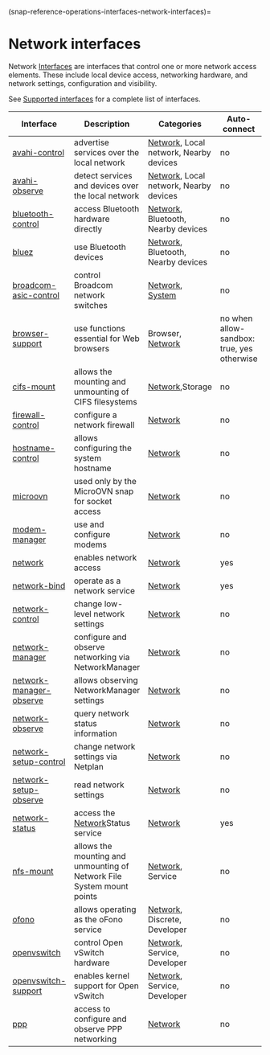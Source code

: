 (snap-reference-operations-interfaces-network-interfaces)=
# Network interfaces

Network [Interfaces](/snap-explanation/interfaces/all-about-interfaces) are interfaces that control one or more network access elements. These include local device access, networking hardware, and network settings, configuration and visibility.

See [Supported interfaces](/snap-reference/operations/interfaces/index) for a complete list of interfaces.

| Interface | Description | Categories | Auto-connect |
|---|----|---|---|
| [avahi-control](/) | advertise services over the local network | [Network](/snap-reference/operations/interfaces/network-interfaces), Local network, Nearby devices | no |
| [avahi-observe](/) | detect services and devices over the local network | [Network](/snap-reference/operations/interfaces/network-interfaces), Local network, Nearby devices | no |
| [bluetooth-control](/) | access Bluetooth hardware directly | [Network](/snap-reference/operations/interfaces/network-interfaces), Bluetooth, Nearby devices | no |
| [bluez](/) | use Bluetooth devices | [Network](/snap-reference/operations/interfaces/network-interfaces), Bluetooth, Nearby devices | no |
| [broadcom-asic-control](/) | control Broadcom network switches | [Network](/snap-reference/operations/interfaces/network-interfaces), [System](/snap-reference/operations/interfaces/system-interfaces) | no |
| [browser-support](/) | use functions essential for Web browsers | Browser, [Network](/snap-reference/operations/interfaces/network-interfaces) | no when allow-sandbox: true, yes otherwise |
| [cifs-mount](/) | allows the mounting and unmounting of CIFS filesystems | [Network](/snap-reference/operations/interfaces/network-interfaces),Storage | no |
| [firewall-control](/) | configure a network firewall | [Network](/snap-reference/operations/interfaces/network-interfaces) | no |
| [hostname-control](/) | allows configuring the system hostname | [Network](/snap-reference/operations/interfaces/network-interfaces) | no |
| [microovn](/) | used only by the MicroOVN snap for socket access | [Network](/snap-reference/operations/interfaces/network-interfaces) | no |
| [modem-manager](/) | use and configure modems | [Network](/snap-reference/operations/interfaces/network-interfaces) | no |
| [network](/) | enables network access | [Network](/snap-reference/operations/interfaces/network-interfaces) | yes |
| [network-bind](/) | operate as a network service | [Network](/snap-reference/operations/interfaces/network-interfaces) | yes |
| [network-control](/) | change low-level network settings | [Network](/snap-reference/operations/interfaces/network-interfaces) | no |
| [network-manager](/) | configure and observe networking via NetworkManager | [Network](/snap-reference/operations/interfaces/network-interfaces) | no |
| [network-manager-observe](/) | allows observing NetworkManager settings | [Network](/snap-reference/operations/interfaces/network-interfaces) | no |
| [network-observe](/) | query network status information | [Network](/snap-reference/operations/interfaces/network-interfaces) | no |
| [network-setup-control](/) | change network settings via Netplan | [Network](/snap-reference/operations/interfaces/network-interfaces) | no |
| [network-setup-observe](/) | read network settings | [Network](/snap-reference/operations/interfaces/network-interfaces) | no |
| [network-status](/) | access the [Network](/snap-reference/operations/interfaces/network-interfaces)Status service | [Network](/snap-reference/operations/interfaces/network-interfaces) | yes |
| [nfs-mount](/) | allows the mounting and unmounting of Network File System mount points | [Network](/snap-reference/operations/interfaces/network-interfaces), Service | no |
| [ofono](/) | allows operating as the oFono service | [Network](/snap-reference/operations/interfaces/network-interfaces), Discrete, Developer | no |
| [openvswitch](/) | control Open vSwitch hardware | [Network](/snap-reference/operations/interfaces/network-interfaces), Service, Developer | no |
| [openvswitch-support](/) | enables kernel support for Open vSwitch | [Network](/snap-reference/operations/interfaces/network-interfaces), Service, Developer | no |
| [ppp](/) | access to configure and observe PPP networking | [Network](/snap-reference/operations/interfaces/network-interfaces) | no |

